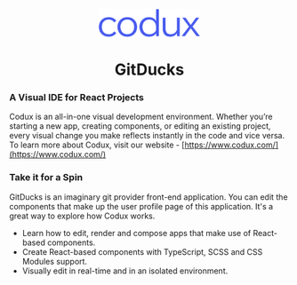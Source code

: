 <div align="center">  
    <img height="50"src="./src/assets/codux.svg">  
    <h1 >GitDucks</h1>
</div>

### A Visual IDE for React Projects

Codux is an all-in-one visual development environment. Whether you’re starting a new app, creating components, or editing an existing project, every visual change you make reflects instantly in the code and vice versa. To learn more about Codux, visit our website - [https://www.codux.com/](https://www.codux.com/)

### Take it for a Spin

GitDucks is an imaginary git provider front-end application. You can edit the components that make up the user profile page of this application. It's a great way to explore how Codux works. 

-   Learn how to edit, render and compose apps that make use of React-based components.
-   Create React-based components with TypeScript, SCSS and CSS Modules support.
-   Visually edit in real-time and in an isolated environment.
